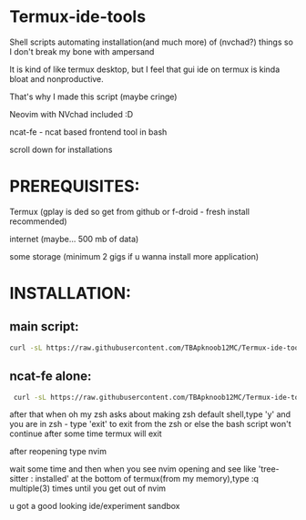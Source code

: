 # Termux-ide-tools
Shell scripts automating installation(and much more) of (nvchad?) things so I don't break my bone with ampersand 

It is kind of like termux desktop, but I feel that gui ide on termux is kinda bloat and nonproductive.

That's why I made this script (maybe cringe)

Neovim with NVchad included :D

ncat-fe - ncat based frontend tool in bash 

scroll down for installations

# PREREQUISITES:

Termux (gplay is ded so get from github or f-droid - fresh install recommended)

internet (maybe... 500 mb of data)


some storage (minimum 2 gigs if u wanna install more application)

# INSTALLATION:

## main script:

```sh
curl -sL https://raw.githubusercontent.com/TBApknoob12MC/Termux-ide-tools/main/install.sh | bash
```
## ncat-fe alone:

```sh
 curl -sL https://raw.githubusercontent.com/TBApknoob12MC/Termux-ide-tools/main/ncfe-install.sh | bash
```

after that when oh my zsh asks about making zsh default shell,type 'y' and you are in zsh - type 'exit' to exit from the zsh or else the bash script won't continue
after some time termux will exit

after reopening type nvim 

wait some time and then when you see nvim opening and see like 'tree-sitter : installed' at the bottom of termux(from my memory),type :q multiple(3) times until you get out of nvim

u got a good looking ide/experiment sandbox
